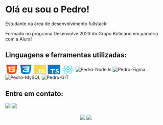 <h1>Olá eu sou o Pedro!</h1>

Estudante da área de desenvolvimento fullstack!

Formado no programa Desenvolve 2023 do Grupo Boticário em parceria com a Alura!
<!--  Teste -->

<h2>Linguagens e ferramentas utilizadas:</h2>
<div style="display: inline_block">
  <img align="center" alt="Pedro-HTML" height="30" width="40" src="https://raw.githubusercontent.com/devicons/devicon/master/icons/html5/html5-original.svg">
  <img align="center" alt="Pedro-CSS" height="30" width="40" src="https://raw.githubusercontent.com/devicons/devicon/master/icons/css3/css3-original.svg">
  <img align="center" alt="Pedro-Js" height="30" width="40" src="https://raw.githubusercontent.com/devicons/devicon/master/icons/javascript/javascript-plain.svg">
  <img align="center" alt="Pedro-Ts" height="30" width="40" src="https://raw.githubusercontent.com/devicons/devicon/master/icons/typescript/typescript-plain.svg">
  <img align="center" alt="Pedro-React" height="30" width="40" src="https://raw.githubusercontent.com/devicons/devicon/master/icons/react/react-original.svg">
  <img align="center" alt="Pedro-NodeJs" height="30" width="40" src="https://cdn.jsdelivr.net/gh/devicons/devicon/icons/nodejs/nodejs-original.svg">        
  <img align="center" alt="Pedro-Figma" height="30" width="40" src="https://cdn.jsdelivr.net/gh/devicons/devicon/icons/figma/figma-original.svg">
  <img align="center" alt="Pedro-MySQL" height="30" width="40" src="https://cdn.jsdelivr.net/gh/devicons/devicon/icons/mysql/mysql-original.svg" />
  <img align="center" alt="Pedro-GIT" height="30" width="40" src="https://cdn.jsdelivr.net/gh/devicons/devicon/icons/git/git-original.svg" />
  <!--<img align="center" alt="Pedro-MongoDb" height="30" width="40" src="https://cdn.jsdelivr.net/gh/devicons/devicon/icons/mongodb/mongodb-original.svg" /> -->
  
</div>
<div>
  <h2>Entre em contato:</h2>
  <a href = "mailto:contatoaugustopedro@gmail.com"><img src="https://img.shields.io/badge/-Gmail-%23333?style=for-the-badge&logo=gmail&logoColor=white" target="_blank"></a>
  <a href="https://www.linkedin.com/in/pedrocastrodev/" target="_blank"><img src="https://img.shields.io/badge/-LinkedIn-%230077B5?style=for-the-badge&logo=linkedin&logoColor=white" target="_blank"></a> 
</div>
<br>

<div align="center">
  <img height="160em" src="https://github-readme-stats-pi-six-69.vercel.app/api?username=pedrodcastro&show_icons=true&theme=discord_old_blurple&include_all_commits=true&count_private=true"/>
  <img height="160em" src="https://github-readme-stats-pi-six-69.vercel.app/api/top-langs/?username=pedrodcastro&layout=compact&langs_count=7&theme=discord_old_blurple"/>
</div>
